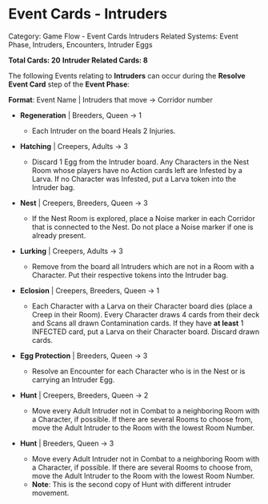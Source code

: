 # Event Cards - Intruders

Category: Game Flow - Event Cards Intruders
Related Systems: Event Phase, Intruders, Encounters, Intruder Eggs

**Total Cards: 20**
**Intruder Related Cards: 8**

The following Events relating to **Intruders** can occur during the **Resolve Event Card** step of the **Event Phase**:

**Format**: Event Name | Intruders that move → Corridor number

- **Regeneration** | Breeders, Queen → 1

  - Each Intruder on the board Heals 2 Injuries.

- **Hatching** | Creepers, Adults → 3

  - Discard 1 Egg from the Intruder board. Any Characters in the Nest Room whose players have no Action cards left are Infested by a Larva. If no Character was Infested, put a Larva token into the Intruder bag.

- **Nest** | Creepers, Breeders, Queen → 3

  - If the Nest Room is explored, place a Noise marker in each Corridor that is connected to the Nest. Do not place a Noise marker if one is already present.

- **Lurking** | Creepers, Adults → 3

  - Remove from the board all Intruders which are not in a Room with a Character. Put their respective tokens into the Intruder bag.

- **Eclosion** | Creepers, Breeders, Queen → 1

  - Each Character with a Larva on their Character board dies (place a Creep in their Room). Every Character draws 4 cards from their deck and Scans all drawn Contamination cards. If they have **at least** 1 INFECTED card, put a Larva on their Character board. Discard drawn cards.

- **Egg Protection** | Breeders, Queen → 3

  - Resolve an Encounter for each Character who is in the Nest or is carrying an Intruder Egg.

- **Hunt** | Creepers, Breeders, Queen → 2

  - Move every Adult Intruder not in Combat to a neighboring Room with a Character, if possible. If there are several Rooms to choose from, move the Adult Intruder to the Room with the lowest Room Number.

- **Hunt** | Breeders, Queen → 3

  - Move every Adult Intruder not in Combat to a neighboring Room with a Character, if possible. If there are several Rooms to choose from, move the Adult Intruder to the Room with the lowest Room Number.
  - **Note**: This is the second copy of Hunt with different intruder movement.
